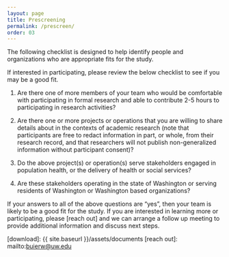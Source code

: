 ```yaml
---
layout: page
title: Prescreening
permalink: /prescreen/
order: 03
---
```


The following checklist is designed to help identify people and organizations who are appropriate fits for the study.

If interested in participating, please review the below checklist to see if you may be a good fit.

1. Are there one of more members of your team who would be comfortable with participating in formal research and able to contribute 2-5 hours to participating in research activities?

2. Are there one or more projects or operations that you are willing to share details about in the contexts of academic research (note that participants are free to redact information in part, or whole, from their research record, and that researchers will not publish non-generalized information without participant consent)?

3. Do the above project(s) or operation(s) serve stakeholders engaged in population health, or the delivery of health or social services?

4. Are these stakeholders operating in the state of Washington or serving residents of Washington or Washington based organizations?

If your answers to all of the above questions are “yes”, then your team is likely to be a good fit for the study. If you are interested in learning more or participating, please [reach out] and we can arrange a follow up meeting to provide additional information and discuss next steps.

[download]: {{ site.baseurl }}/assets/documents
[reach out]: mailto:buierw@uw.edu
